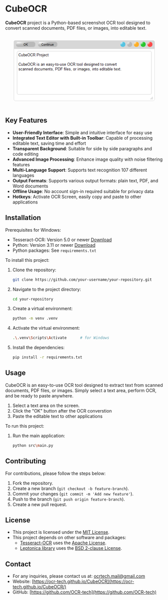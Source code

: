 # CubeOCR

**CubeOCR** project is a Python-based screenshot OCR tool designed to convert scanned documents, PDF files, or images, into editable text.


<br>
<div align="center">
    <img src="docs/img/text1a.png" style="width:450px; height:auto; min-width:35%">
</div>
<br>


<!-- <br/>
<div align="center">
<img src="docs/img/text1a.png" style="width:48%; height:auto;">&emsp;
<img src="docs/img/text1b.png" style="width:48%; height:auto;">
</div>
<br/> -->


## Key Features

- **User-Friendly Interface**: Simple and intuitive interface for easy use
- **Integrated Text Editor with Built-in Toolbar**: Capable of processing editable text, saving time and effort
- **Transparent Background**: Suitable for side by side paragraphs and code editing
- **Advanced Image Processing**: Enhance image quality with noise filtering features
- **Multi-Language Support**: Supports text recognition 107 different languages
- **Output Formats**: Supports various output formats: plain text, PDF, and Word documents
- **Offline Usage**: No account sign-in required suitable for privacy data
- **Hotkeys**: Activate OCR Screen, easily copy and paste to other applications

## Installation

Prerequisites for Windows:
- Tesseract-OCR: Version 5.0 or newer [Download](https://github.com/UB-Mannheim/tesseract/wiki)
- Python: Version 3.11 or newer [Download](https://www.python.org/downloads/)
- Python packages: See `requirements.txt`


To install this project:

1. Clone the repository:

    ```sh
    git clone https://github.com/your-username/your-repository.git
    ```

2. Navigate to the project directory:

    ```sh
    cd your-repository
    ```

3. Create a virtual environment:

    ```sh
    python -m venv .venv
    ```

4. Activate the virtual environment:

    ```sh
    .\.venv\Scripts\Activate      # for Windows
    ```
    <!-- source venv/bin/activate    # for Linux/macOS -->

5. Install the dependencies:

    ```sh
    pip install -r requirements.txt
    ```

## Usage

CubeOCR is an easy-to-use OCR tool designed to extract text from scanned documents, PDF files, or images. Simply select a text area, perform OCR, and be ready to paste anywhere.

1. Select a text area on the screen.
2. Click the "OK" button after the OCR converstion
3. Paste the editable text to other applications

To run this project:

1. Run the main application:

    ```sh
    python src\main.py
    ```


## Contributing

For contributions, please follow the steps below:
1. Fork the repository.
2. Create a new branch (`git checkout -b feature-branch`).
3. Commit your changes (`git commit -m 'Add new feature'`).
4. Push to the branch (`git push origin feature-branch`).
5. Create a new pull request.


## License
- This project is licensed under the [MIT License](https://github.com/OCR-tech/CubeOCR/blob/main/LICENSE).
- This project depends on other software and packages:
    - [Tesseract-OCR](https://github.com/UB-Mannheim/tesseract) uses the [Apache License](http://www.apache.org/licenses/LICENSE-2.0).
    - [Leptonica library](http://www.leptonica.org/) uses the [BSD 2-clause License](http://www.leptonica.org/about-the-license.html).


## Contact
-  For any inquiries, please contact us at: ocrtech.mail@gmail.com
-  Website: [https://ocr-tech.github.io/CubeOCR](https://ocr-tech.github.io/CubeOCR/)
-  GitHub: [https://github.com/OCR-tech](https://github.com/OCR-tech)